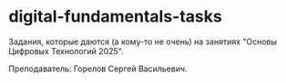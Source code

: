 # digital-fundamentals-tasks
Задания, которые даются (а кому-то не очень) на занятиях "Основы Цифровых Технологий 2025".

Преподаватель: Горелов Сергей Васильевич.
